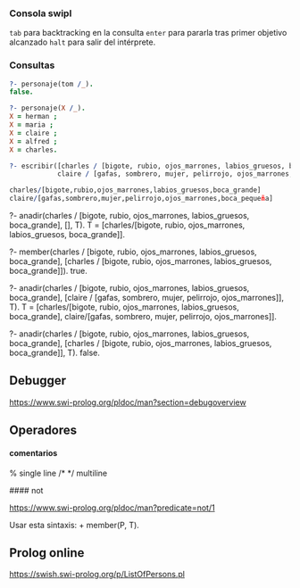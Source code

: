 

### Consola swipl

`tab` para backtracking en la consulta
`enter` para pararla tras primer objetivo alcanzado
`halt` para salir del intérprete.

### Consultas


```prolog
?- personaje(tom /_).
false.
```

```Prolog
?- personaje(X /_).
X = herman ;
X = maria ;
X = claire ;
X = alfred ;
X = charles.
```

```prolog
?- escribir([charles / [bigote, rubio, ojos_marrones, labios_gruesos, boca_grande], 
            claire / [gafas, sombrero, mujer, pelirrojo, ojos_marrones, boca_pequeña]]).

charles/[bigote,rubio,ojos_marrones,labios_gruesos,boca_grande]
claire/[gafas,sombrero,mujer,pelirrojo,ojos_marrones,boca_pequeña]
```

?- anadir(charles / [bigote, rubio, ojos_marrones, labios_gruesos, boca_grande], [], T). 
T = [charles/[bigote, rubio, ojos_marrones, labios_gruesos, boca_grande]].

?- member(charles / [bigote, rubio, ojos_marrones, labios_gruesos, boca_grande], [charles / [bigote, rubio, ojos_marrones, labios_gruesos, boca_grande]]).
true.

?- anadir(charles / [bigote, rubio, ojos_marrones, labios_gruesos, boca_grande], [claire / [gafas, sombrero, mujer, pelirrojo, ojos_marrones]], T).
T = [charles/[bigote, rubio, ojos_marrones, labios_gruesos, boca_grande], claire/[gafas, sombrero, mujer, pelirrojo, ojos_marrones]].

?- anadir(charles / [bigote, rubio, ojos_marrones, labios_gruesos, boca_grande], [charles / [bigote, rubio, ojos_marrones, labios_gruesos, boca_grande]], T).
false.


## Debugger

https://www.swi-prolog.org/pldoc/man?section=debugoverview

## Operadores

#### comentarios

% single line
/* */ multiline

#### not

https://www.swi-prolog.org/pldoc/man?predicate=not/1

Usar esta sintaxis:
 \+ member(P, T).

## Prolog online

https://swish.swi-prolog.org/p/ListOfPersons.pl 